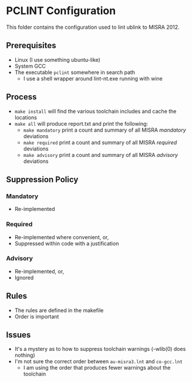 PCLINT Configuration
====================

This folder contains the configuration used to lint ublink to MISRA 2012.

## Prerequisites

- Linux (I use something ubuntu-like)
- System GCC
- The executable `pclint` somewhere in search path
    - I use a shell wrapper around lint-nt.exe running with wine

## Process

- `make install` will find the various toolchain includes and cache the locations
- `make all` will produce report.txt and print the following:
    - `make mandatory` print a count and summary of all MISRA *mandatory* deviations
    - `make required` print a count and summary of all MISRA *required* deviations
    - `make advisory` print a count and summary of all MISRA *advisory* deviations

## Suppression Policy

### Mandatory

- Re-implemented

### Required

- Re-implemented where convenient, or,
- Suppressed within code with a justification

### Advisory

- Re-implemented, or,
- Ignored

## Rules

- The rules are defined in the makefile
- Order is important
    
## Issues

- It's a mystery as to how to suppress toolchain warnings (-wlib(0) does nothing)
- I'm not sure the correct order between `au-misra3.lnt` and `co-gcc.lnt`
    - I am using the order that produces fewer warnings about the toolchain





